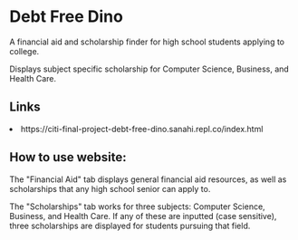 # Debt Free Dino

A financial aid and scholarship finder for high school students applying to college.

Displays subject specific scholarship for Computer Science, Business, and Health Care.

<h2>Links</h2>
<li>https://citi-final-project-debt-free-dino.sanahi.repl.co/index.html</li>

<h2>How to use website:</h2>

The "Financial Aid" tab displays general financial aid resources, as well as scholarships that any high school senior can apply to.

The "Scholarships" tab works for three subjects: Computer Science, Business, and Health Care. If any of these are inputted (case sensitive), three scholarships are displayed for students pursuing that field.
